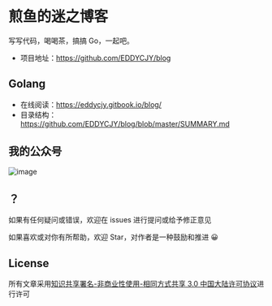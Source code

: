 # 煎鱼的迷之博客

写写代码，喝喝茶，搞搞 Go，一起吧。

- 项目地址：https://github.com/EDDYCJY/blog

## Golang

- 在线阅读：https://eddycjy.gitbook.io/blog/
- 目录结构：https://github.com/EDDYCJY/blog/blob/master/SUMMARY.md

## 我的公众号

![image](https://image.eddycjy.com/dde35ca13201867da9aa35fe69a975d4.jpg)

## ？

如果有任何疑问或错误，欢迎在 issues 进行提问或给予修正意见

如果喜欢或对你有所帮助，欢迎 Star，对作者是一种鼓励和推进 😀

## License

所有文章采用[知识共享署名-非商业性使用-相同方式共享 3.0 中国大陆许可协议](https://creativecommons.org/licenses/by-nc-sa/3.0/cn/)进行许可
